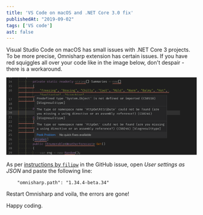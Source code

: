 ```yaml
---
title: 'VS Code on macOS and .NET Core 3.0 fix'
publishedAt: "2019-09-02"
tags: ['VS code']
ast: false
---
```


Visual Studio Code on macOS has small issues with .NET Core 3 projects. To be more precise, Omnisharp extension has certain issues. If you have red squiggles all over your code like in the image below, don't despair - there is a workaround.

![Adding new item](./2019-09-30-asp-core-3-macos.png)

As per [instructions by `filipw`](https://github.com/OmniSharp/omnisharp-vscode/issues/3290#issuecomment-536604319) in the GitHub issue, open _User settings as JSON_ and paste the following line:

```
    "omnisharp.path": "1.34.4-beta.34"
```

Restart Omnisharp and voila, the errors are gone!

Happy coding.
